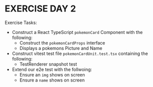 # EXERCISE DAY 2

Exercise Tasks:
-   Construct a React TypeScript `pokemonCard` Component with the following:
    -   Construct the `pokemonCardProps` interface
    -   Displays a pokemons Picture and Name
-   Construct vitest test file `pokemonCardUnit.test.tsx` containing the following:
    -   TestRenderer snapshot test
-   Extend our e2e test with the follwoing:
    -   Ensure an `img` shows on screen
    -   Ensure a `name` shows on screen